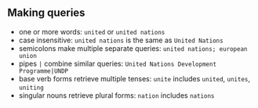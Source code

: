 ## Making queries

- one or more words:
    `united` or `united nations`
- case insensitive:
    `united nations` is the same as `United Nations`
- semicolons make multiple separate queries:
    `united nations; european union`
- pipes `|` combine similar queries:
    `United Nations Development Programme|UNDP`
- base verb forms retrieve multiple tenses:
    `unite` includes `united`, `unites`, `uniting`
- singular nouns retrieve plural forms:
    `nation` includes `nations`
